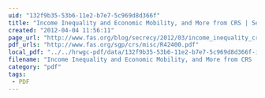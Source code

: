 ```yaml
---
uid: "132f9b35-53b6-11e2-b7e7-5c969d8d366f"
title: "Income Inequality and Economic Mobility, and More from CRS | Secrecy News"
created: "2012-04-04 11:56:11"
page_url: "http://www.fas.org/blog/secrecy/2012/03/income_inequality_crs.html"
pdf_urls: "http://www.fas.org/sgp/crs/misc/R42400.pdf"
local_pdf: "../../hrwgc-pdf/data/132f9b35-53b6-11e2-b7e7-5c969d8d366f-income-inequality-and-economic-mobility-and-more-from-crs-secrecy-news.pdf"
filename: "Income Inequality and Economic Mobility, and More from CRS | Secrecy News.html"
category: "pdf"
tags: 
 - PDF
---
```

